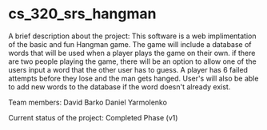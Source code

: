 # cs_320_srs_hangman

A brief description about the project:
This software is a web implimentation of the basic and fun Hangman game. The game will include a database of words that will be used when
a player plays the game on their own.
if there are two people playing the game, there will be an option to allow one of the users input a word that the other user has to guess.
A player has 6 failed attempts before they lose and the man gets hanged. User's will also be able to add new words to the database if the 
word doesn't already exist.

Team members:
David Barko
Daniel Yarmolenko

Current status of the project:
Completed Phase (v1)
